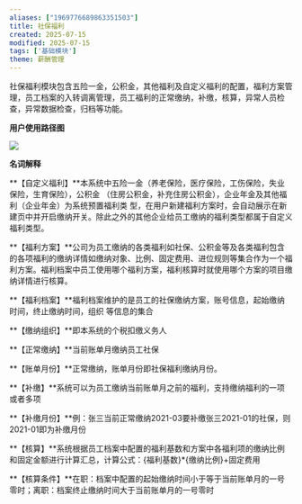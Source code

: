 ```yaml
---
aliases: ["1969776689863351503"]
title: 社保福利
created: 2025-07-15
modified: 2025-07-15
tags: ['基础模块']
theme: 薪酬管理
---
```


社保福利模块包含五险一金，公积金，其他福利及自定义福利的配置，福利方案管理，员工档案的入转调离管理，员工福利的正常缴纳，补缴，核算，异常人员检查，异常数据检查，归档等功能。

**用户使用路径图**

![](https://myhelpdoc.oss-cn-heyuan.aliyuncs.com/mdimages/1f83ec1bcf7be70ab0444bd495ae0857.jpg)

**名词解释**

**【自定义福利】**本系统中五险一金（养老保险，医疗保险，工伤保险，失业保险，生育保险），公积金 （住房公积金，补充住房公积金），企业年金及其他福利（企业年金）为系统预置福利类 型，在用户新建福利方案时，会自动展示在新建页中并开启缴纳开关。除此之外的其他企业给员工缴纳的福利类型都属于自定义福利类型。

**【福利方案】**公司为员工缴纳的各类福利如社保、公积金等及各类福利包含的各项福利的缴纳详情如缴纳对象、比例、固定费用、进位规则等集合作为一个福利方案。福利档案中员工使用哪个福利方案，福利核算时就使用哪个方案的项目缴纳详情进行核算。

**【福利档案】**福利档案维护的是员工的社保缴纳方案，账号信息，起始缴纳时间，终止缴纳时间，组织 等信息的集合

**【缴纳组织】**即本系统的个税扣缴义务人

**【正常缴纳】**当前账单月缴纳员工社保

**【账单月份】**正常缴纳，账单月份即社保福利缴纳月份。

**【补缴】**系统可以为员工缴纳当前账单月之前的福利，支持缴纳福利的一项或者多项

**【补缴月份】**例：张三当前正常缴纳2021-03要补缴张三2021-01的社保，则2021-01即为补缴月份

**【核算】**系统根据员工档案中配置的福利基数和方案中各福利项的缴纳比例和固定金额进行计算汇总，计算公式：{福利基数}\*{缴纳比例}+固定费用

**【核算条件】**在职：档案中配置的起始缴纳时间小于等于当前账单月的一号零时；离职：档案终止缴纳时间大于当前账单月的一号零时

